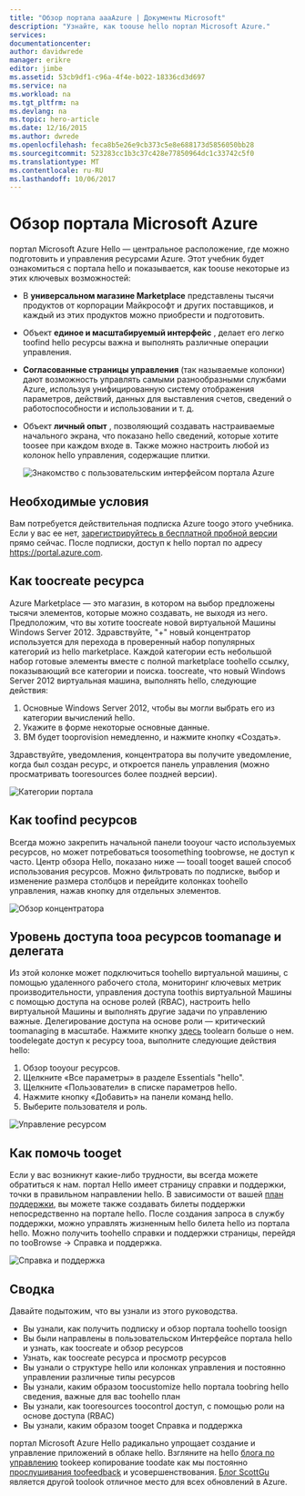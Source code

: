 ```yaml
---
title: "Обзор портала aaaAzure | Документы Microsoft"
description: "Узнайте, как toouse hello портал Microsoft Azure."
services: 
documentationcenter: 
author: davidwrede
manager: erikre
editor: jimbe
ms.assetid: 53cb9df1-c96a-4f4e-b022-18336cd3d697
ms.service: na
ms.workload: na
ms.tgt_pltfrm: na
ms.devlang: na
ms.topic: hero-article
ms.date: 12/16/2015
ms.author: dwrede
ms.openlocfilehash: feca8b5e26e9cb373c5e8e688173d5856050bb28
ms.sourcegitcommit: 523283cc1b3c37c428e77850964dc1c33742c5f0
ms.translationtype: MT
ms.contentlocale: ru-RU
ms.lasthandoff: 10/06/2017
---
```

# <a name="microsoft-azure-portal-overview"></a>Обзор портала Microsoft Azure
портал Microsoft Azure Hello — центральное расположение, где можно подготовить и управления ресурсами Azure.  Этот учебник будет ознакомиться с портала hello и показывается, как toouse некоторые из этих ключевых возможностей:

* В **универсальном магазине Marketplace** представлены тысячи продуктов от корпорации Майкрософт и других поставщиков, и каждый из этих продуктов можно приобрести и подготовить.
* Объект **единое и масштабируемый интерфейс** , делает его легко toofind hello ресурсы важна и выполнять различные операции управления.
* **Согласованные страницы управления** (так называемые колонки) дают возможность управлять самыми разнообразными службами Azure, используя унифицированную систему отображения параметров, действий, данных для выставления счетов, сведений о работоспособности и использовании и т. д.
* Объект **личный опыт** , позволяющий создавать настраиваемые начального экрана, что показано hello сведений, которые хотите toosee при каждом входе в.  Также можно настроить любой из колонок hello управления, содержащие плитки.
  
  ![Знакомство с пользовательским интерфейсом портала Azure][UIOrientation]

## <a name="before-you-get-started"></a>Необходимые условия
Вам потребуется действительная подписка Azure toogo этого учебника.  Если у вас ее нет, [зарегистрируйтесь в бесплатной пробной версии](https://azure.microsoft.com/pricing/free-trial/) прямо сейчас.  После подписки, доступ к hello портал по адресу <https://portal.azure.com>.

## <a name="how-toocreate-a-resource"></a>Как toocreate ресурса
Azure Marketplace — это магазин, в котором на выбор предложены тысячи элементов, которые можно создавать, не выходя из него.  Предположим, что вы хотите toocreate новой виртуальной Машины Windows Server 2012.  Здравствуйте, "+" новый концентратор используется для перехода в проверенный набор популярных категорий из hello marketplace.  Каждой категории есть небольшой набор готовые элементы вместе с полной marketplace toohello ссылку, показывающий все категории и поиска. toocreate, что новый Windows Server 2012 виртуальная машина, выполнять hello, следующие действия:  

1. Основные Windows Server 2012, чтобы вы могли выбрать его из категории вычислений hello.  
2. Укажите в форме некоторые основные данные.
3. ВМ будет tooprovision немедленно, и нажмите кнопку «Создать».

Здравствуйте, уведомления, концентратора вы получите уведомление, когда был создан ресурс, и откроется панель управления (можно просматривать tooresources более поздней версии).

![Категории портала][PortalCategories]

## <a name="how-toofind-your-resources"></a>Как toofind ресурсов
Всегда можно закрепить начальной панели tooyour часто используемых ресурсов, но может потребоваться toosomething toobrowse, не доступ к часто.  Центр обзора Hello, показано ниже — tooall tooget вашей способ использования ресурсов.  Можно фильтровать по подписке, выбор и изменение размера столбцов и перейдите колонках toohello управления, нажав кнопку для отдельных элементов.

![Обзор концентратора][BrowseHub]

## <a name="how-toomanage-and-delegate-access-tooa-resource"></a>Уровень доступа tooa ресурсов toomanage и делегата
Из этой колонке может подключиться toohello виртуальной машины, с помощью удаленного рабочего стола, мониторинг ключевых метрик производительности, управления доступа toothis виртуальной Машины с помощью доступа на основе ролей (RBAC), настроить hello виртуальной Машины и выполнять другие задачи по управлению важные.  Делегирование доступа на основе роли — критический toomanaging в масштабе.  Нажмите кнопку [здесь](active-directory/role-based-access-control-configure.md) toolearn больше о нем. toodelegate доступ к ресурсу tooa, выполните следующие действия hello:

1. Обзор tooyour ресурсов.
2. Щелкните «Все параметры» в разделе Essentials "hello".
3. Щелкните «Пользователи» в списке параметров hello.
4. Нажмите кнопку «Добавить» на панели команд hello.
5. Выберите пользователя и роль.

![Управление ресурсом][ManageResource]

## <a name="how-tooget-help"></a>Как помочь tooget
Если у вас возникнут какие-либо трудности, вы всегда можете обратиться к нам.  портал Hello имеет страницу справки и поддержки, точки в правильном направлении hello.  В зависимости от вашей [план поддержки](https://azure.microsoft.com/support/plans/), вы можете также создавать билеты поддержки непосредственно на портале hello.  После создания запроса в службу поддержки, можно управлять жизненным hello билета hello из портала hello. Можно получить toohello справки и поддержки страницы, перейдя по tooBrowse -> Справка и поддержка.  

![Справка и поддержка][HelpSupport]

## <a name="summary"></a>Сводка
Давайте подытожим, что вы узнали из этого руководства.

* Вы узнали, как получить подписку и обзор портала toohello toosign
* Вы были направлены в пользовательском Интерфейсе портала hello и узнать, как toocreate и обзор ресурсов
* Узнать, как toocreate ресурса и просмотр ресурсов
* Вы узнали о структуре hello или колонках управления и постоянно управлении различные типы ресурсов
* Вы узнали, каким образом toocustomize hello портала toobring hello сведения, важные для вас toohello план
* Вы узнали, как tooresources toocontrol доступ, с помощью роли на основе доступа (RBAC)
* Вы узнали, каким образом tooget Справка и поддержка

портал Microsoft Azure Hello радикально упрощает создание и управление приложений в облаке hello.  Взгляните на hello [блога по управлению](https://azure.microsoft.com/blog/topics/management/) tookeep копирование toodate как мы постоянно [прослушивания toofeedback](https://feedback.azure.com/forums/223579-azure-preview-portal/) и усовершенствования.  [Блог ScottGu](http://weblogs.asp.net/scottgu) является другой toolook отличное место для всех обновлений в Azure.

[UIOrientation]: ./media/azure-portal-how-to-use/azure_portal_1.png
[PortalCategories]: ./media/azure-portal-how-to-use/azure_portal_2.png
[BrowseHub]: ./media/azure-portal-how-to-use/azure_portal_3.png
[ManageResource]: ./media/azure-portal-how-to-use/azure_portal_4.png
[CustomizeBlades]: ./media/azure-portal-how-to-use/azure_portal_5.png
[HelpSupport]: ./media/azure-portal-how-to-use/azure_portal_6.png
